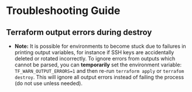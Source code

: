 # Troubleshooting Guide

## Terraform output errors during destroy

* **Note:** It is possible for environments to become stuck due to failures in printing output variables, for instance if SSH keys are accidentally deleted or rotated incorrectly. To ignore errors from outputs which cannot be parsed, you can **temporarily** set the environment variable: `TF_WARN_OUTPUT_ERRORS=1` and then re-run `terraform apply` or `terrafom destroy`. This will ignore all output errors instead of failing the process (do not use unless needed).
